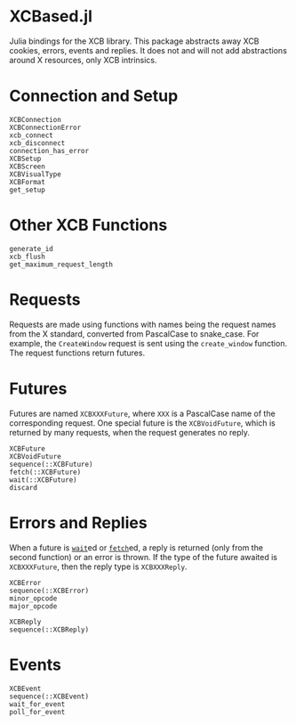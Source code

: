 # XCBased.jl
Julia bindings for the XCB library. This package abstracts away XCB cookies, errors, events and
replies. It does not and will not add abstractions around X resources, only XCB intrinsics.

# Connection and Setup

```@docs
XCBConnection
XCBConnectionError
xcb_connect
xcb_disconnect
connection_has_error
XCBSetup
XCBScreen
XCBVisualType
XCBFormat
get_setup
```

# Other XCB Functions

```@docs
generate_id
xcb_flush
get_maximum_request_length
```

# Requests
Requests are made using functions with names being the request names from the X standard, converted
from PascalCase to snake\_case. For example, the `CreateWindow` request is sent using the
`create_window` function. The request functions return futures.

# Futures
Futures are named `XCBXXXFuture`, where `XXX` is a PascalCase name of the corresponding request.
One special future is the `XCBVoidFuture`, which is returned by many requests, when the request
generates no reply.

```@docs
XCBFuture
XCBVoidFuture
sequence(::XCBFuture)
fetch(::XCBFuture)
wait(::XCBFuture)
discard
```

# Errors and Replies
When a future is [`wait`](@ref)ed or [`fetch`](@ref)ed, a reply is returned (only from the second
function) or an error is thrown. If the type of the future awaited is `XCBXXXFuture`, then the
reply type is `XCBXXXReply`.

```@docs
XCBError
sequence(::XCBError)
minor_opcode
major_opcode
```

```@docs
XCBReply
sequence(::XCBReply)
```

# Events

```@docs
XCBEvent
sequence(::XCBEvent)
wait_for_event
poll_for_event
```
